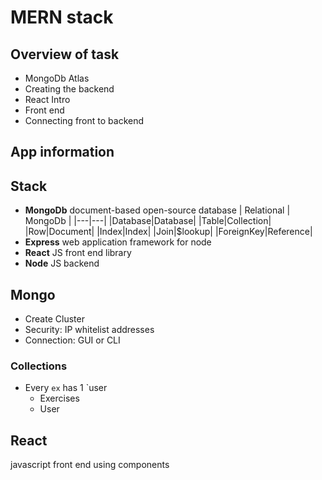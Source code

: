 # MERN stack

## Overview of task

- MongoDb Atlas
- Creating the backend
- React Intro
- Front end
- Connecting front to backend

## App information


## Stack

- **MongoDb** document-based open-source database
  | Relational | MongoDb |
  |---|---|
  |Database|Database|
  |Table|Collection|
  |Row|Document|
  |Index|Index|
  |Join|$lookup|
  |ForeignKey|Reference|
- **Express** web application framework for node
- **React** JS front end library
- **Node** JS backend

## Mongo

- Create Cluster
- Security: IP whitelist addresses
- Connection: GUI or CLI

### Collections

- Every `ex` has 1 `user
  - Exercises
  - User


## React

javascript front end using components